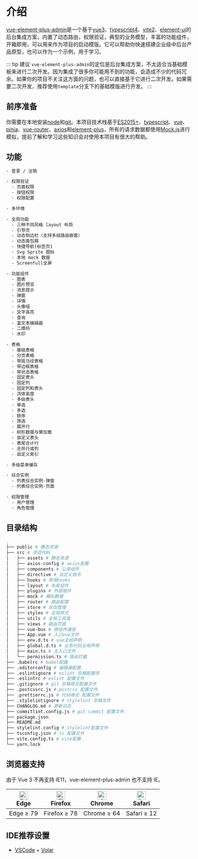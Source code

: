 # 介绍

[vue-element-plus-admin](https://github.com/kailong321200875/vue-element-plus-admin)是一个基于[vue3](https://cn.vuejs.org/index.html)、[typescript4](https://www.typescriptlang.org/)、[vite2](https://vitejs.cn/)、[element-ui](https://github.com/ElemeFE/element)的后台集成方案，内置了动态路由，权限验证，典型的业务模型，丰富的功能组件，开箱即用，可以用来作为项目的启动模版。它可以帮助你快速搭建企业级中后台产品原型，也可以作为一个示例，用于学习。

::: tip 建议
`vue-element-plus-admin`的定位是后台集成方案，不太适合当基础模板来进行二次开发。因为集成了很多你可能用不到的功能，会造成不少的代码冗余。如果你的项目不关注这方面的问题，也可以直接基于它进行二次开发。如果需要二次开发，推荐使用`template`分支下的基础模版进行开发。
:::

## 前序准备

你需要在本地安装[node](https://nodejs.org/en/)和[git](https://git-scm.com/)。本项目技术栈基于[ES2015+](https://es6.ruanyifeng.com/)、[typescript](https://www.typescriptlang.org/)、[vue](https://cn.vuejs.org/index.html)、[pinia](https://pinia.esm.dev/)、[vue-router](https://router.vuejs.org/zh/)、[axios](https://github.com/axios/axios)和[element-plus](https://github.com/element-plus/element-plus)，所有的请求数据都使用[Mock.js](https://github.com/nuysoft/Mock)进行模拟，提前了解和学习这些知识会对使用本项目有很大的帮助。

## 功能

```sh
- 登录 / 注销

- 权限验证
  - 页面权限
  - 按钮权限
  - 权限配置

- 多环境

- 全局功能
  - 三种不同风格 layout 布局
  - 引导页
  - 动态侧边栏（支持多级路由嵌套）
  - 动态面包屑
  - 快捷导航(标签页)
  - Svg Sprite 图标
  - 本地 mock 数据
  - Screenfull全屏

- 功能组件
  - 图表
  - 图片预览
  - 消息提示
  - 弹窗
  - 详情
  - 头像组
  - 文字高亮
  - 查询
  - 富文本编辑器
  - 二维码
  - 水印

- 表格
  - 基础表格
  - 分页表格
  - 带斑马纹表格
  - 带边框表格
  - 带状态表格
  - 固定表头
  - 固定列
  - 固定列和表头
  - 流体高度
  - 多级表头
  - 单选
  - 多选
  - 排序
  - 筛选
  - 展开行
  - 树形数据与懒加载
  - 自定义表头
  - 表尾合计行
  - 合并行或列
  - 自定义索引

- 多级菜单缓存

- 综合实例
  - 列表综合实例-弹窗
  - 列表综合实例-页面

- 权限管理
  - 用户管理
  - 角色管理
```

## 目录结构

```sh
.
├── public # 静态资源
├── src # 项目代码
│   ├── assets # 静态资源
│   ├── axios-config # axios配置
│   ├── components # 公用组件
│   ├── directive # 自定义指令
│   ├── hooks # 常用hooks
│   ├── layout # 布局组件
│   ├── plugins # 外部插件
│   ├── mock # 模拟数据
│   ├── router # 路由配置
│   ├── store # 状态管理
│   ├── styles # 全局样式
│   ├── utils # 全局工具类
│   ├── views # 路由页面
│   ├── vue-bus # 跨组件通信
│   ├── App.vue # 入口vue文件
│   ├── env.d.ts # vue全局声明
│   ├── global.d.ts # 业务代码全局声明
│   ├── main.ts # 主入口文件
│   └── permission.ts # 路由拦截
├── .babelrc # babel配置
├── .editorconfig # 编辑器配置
├── .eslintignore # eslint 忽略配置项
├── .eslintrc # eslint 配置文件
├── .gitignore # git 忽略提交配置文件
├── .postcssrc.js # postcss 配置文件
├── .prettierrc.js # 代码格式 配置文件
├── .stylelintignore # stylelint 忽略文件
├── CHANGLOG.md # 更新日志
├── commitlint.config.js # git commit 配置文件
├── package.json
├── README.md
├── stylelint.config # stylelint配置文件
├── tsconfig.json # ts 配置文件
├── vite.config.ts # vite配置
└── yarn.lock
```

## 浏览器支持

由于 Vue 3 不再支持 IE11，vue-element-plus-admin 也不支持 IE。

| [<img src="https://cdn.jsdelivr.net/npm/@browser-logos/edge/edge_48x48.png" alt="Edge" width="24px" height="24px" />](https://godban.github.io/browsers-support-badges/)</br>Edge | [<img src="https://raw.githubusercontent.com/alrra/browser-logos/master/src/firefox/firefox_48x48.png" alt="Firefox" width="24px" height="24px" />](https://godban.github.io/browsers-support-badges/)</br>Firefox | [<img src="https://raw.githubusercontent.com/alrra/browser-logos/master/src/chrome/chrome_48x48.png" alt="Chrome" width="24px" height="24px" />](https://godban.github.io/browsers-support-badges/)</br>Chrome | [<img src="https://raw.githubusercontent.com/alrra/browser-logos/master/src/safari/safari_48x48.png" alt="Safari" width="24px" height="24px" />](https://godban.github.io/browsers-support-badges/)</br>Safari |
| --- | --- | --- | --- |
| Edge ≥ 79 | Firefox ≥ 78 | Chrome ≥ 64 | Safari ≥ 12 |

## IDE推荐设置

- [VSCode](https://code.visualstudio.com/) + [Volar](https://marketplace.visualstudio.com/items?itemName=johnsoncodehk.volar)
